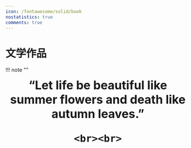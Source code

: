 ```yaml
---
icon: /fontawesome/solid/book
nostatistics: true
comments: true
---
```

# 文学作品 

!!! note ""
    <div align="center" style="font-size:32px;font-weight:bold">
     “Let life be beautiful like summer flowers and death like autumn leaves.”

    <br><br>
